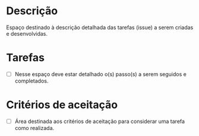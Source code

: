# Descrição
Espaço destinado à descrição detalhada das tarefas (issue) a serem criadas e desenvolvidas.

# Tarefas
- [ ] Nesse espaço deve estar detalhado o(s) passo(s) a serem seguidos e completados.

# Critérios de aceitação
- [ ] Área destinada aos critérios de aceitação para considerar uma tarefa como realizada.
